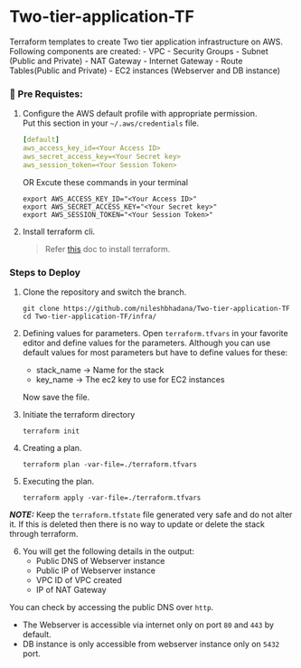 # Two-tier-application-TF

Terraform templates to create Two tier application infrastructure on AWS. 
Following components are created:
    - VPC 
    - Security Groups
    - Subnet (Public and Private)
    - NAT Gateway
    - Internet Gateway
    - Route Tables(Public and Private)
    - EC2 instances (Webserver and DB instance) 


### 📜 Pre Requistes:
1. Configure the AWS default profile with appropriate permission.<br>
    Put this section in your  `~/.aws/credentials` file.
    ```yaml
    [default]
    aws_access_key_id=<Your Access ID>
    aws_secret_access_key=<Your Secret key>
    aws_session_token=<Your Session Token>
    ```
    OR 
    Excute these commands in your terminal

    ```shell
    export AWS_ACCESS_KEY_ID="<Your Access ID>"
    export AWS_SECRET_ACCESS_KEY="<Your Secret key>"
    export AWS_SESSION_TOKEN="<Your Session Token>"
    ```

2. Install terraform cli.
    > Refer [this](https://www.terraform.io/downloads.html) doc to install terraform.

### Steps to Deploy
1. Clone the repository and switch the branch.
    ```console
    git clone https://github.com/nileshbhadana/Two-tier-application-TF
    cd Two-tier-application-TF/infra/
    ```
2. Defining values for parameters. Open `terraform.tfvars` in your favorite editor and define values for the parameters. Although you can use default values for most parameters but have to define values for these: 
    - stack_name -> Name for the stack
    - key_name -> The ec2 key to use for EC2 instances

    Now save the file.

3. Initiate the terraform directory
    ```console
    terraform init
    ```

4. Creating a plan.
    ```console
    terraform plan -var-file=./terraform.tfvars
    ```

5. Executing the plan. 
    ```console
    terraform apply -var-file=./terraform.tfvars
    ```

***NOTE:*** Keep the `terraform.tfstate` file generated very safe and do not alter it. If this is deleted then there is no way to update or delete the stack through terraform.

6. You will get the following details in the output:
    - Public DNS of Webserver instance
    - Public IP of Webserver instance
    - VPC ID of VPC created
    - IP of NAT Gateway

You can check by accessing the public DNS over `http`.

- The Webserver is accessible via internet only on port `80` and `443` by default.
- DB instance is only accessible from webserver instance only on `5432` port.